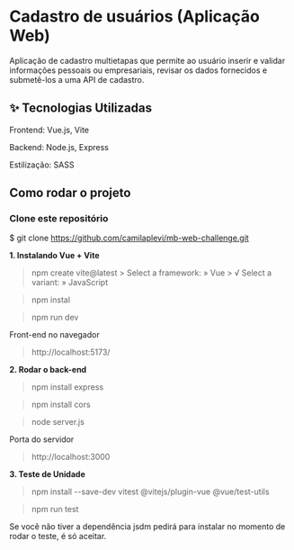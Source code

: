 # Cadastro de usuários (Aplicação Web)
Aplicação de cadastro multietapas que permite ao usuário inserir e validar informações pessoais ou empresariais, revisar os dados fornecidos e submetê-los a uma API de cadastro.

## ✨ Tecnologias Utilizadas
Frontend: Vue.js, Vite

Backend: Node.js, Express

Estilização: SASS

## Como rodar o projeto

### Clone este repositório

$ git clone https://github.com/camilaplevi/mb-web-challenge.git

**1. Instalando Vue + Vite**
> npm create vite@latest >  Select a framework: » Vue > √ Select a variant: » JavaScript

> npm instal

> npm run dev

Front-end no navegador

> http://localhost:5173/

**2. Rodar o back-end**

> npm install express

> npm install cors

> node server.js

Porta do servidor

> http://localhost:3000

**3. Teste de Unidade**

> npm install --save-dev vitest @vitejs/plugin-vue @vue/test-utils

> npm run test

Se você não tiver a dependência jsdm pedirá para instalar no momento de rodar o teste, é só aceitar.
